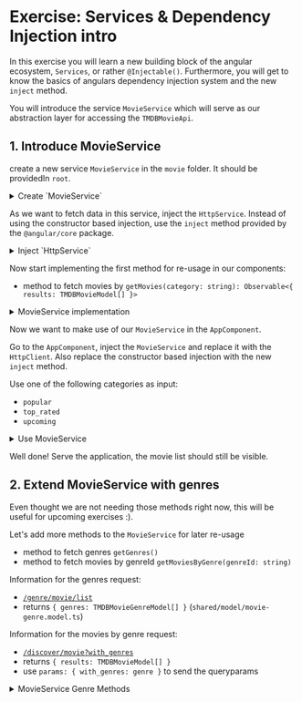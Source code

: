 # Exercise: Services & Dependency Injection intro

In this exercise you will learn a new building block of the angular ecosystem, `Services`, or rather `@Injectable()`.
Furthermore, you will get to know the basics of angulars dependency injection system and the new `inject` method.

You will introduce the service `MovieService` which will serve as our abstraction layer for accessing the `TMDBMovieApi`.

## 1. Introduce MovieService

create a new service `MovieService` in the `movie` folder. It should be providedIn `root`.

<details>
    <summary>Create `MovieService`</summary>

`ng g s movie/movie`

you should end up having the following `MovieService`

```ts
// src/app/movie/movie.service.ts

import { Injectable } from '@angular/core';

@Injectable({
  providedIn: 'root'
})
export class MovieService {
  
}
```

</details>

As we want to fetch data in this service, inject the `HttpService`. Instead of using the constructor based injection,
use the `inject` method provided by the `@angular/core` package.

<details>
  <summary>Inject `HttpService`</summary>


```ts
// src/app/movie/movie.service.ts

import { HttpClient } from '@angular/common/http';
import { inject, Injectable } from '@angular/core';

@Injectable({
  providedIn: 'root',
})
export class MovieService {
  private httpClient = inject(HttpClient);
}

```

</details>

Now start implementing the first method for re-usage in our components:
* method to fetch movies by `getMovies(category: string): Observable<{ results: TMDBMovieModel[] }>`

<details>
    <summary>MovieService implementation</summary>

```ts
// movie.service.ts

import { HttpClient } from '@angular/common/http';
import { inject, Injectable } from '@angular/core';
import { Observable } from 'rxjs';

import { environment } from '../../environments/environment';
import { TMDBMovieModel } from '../shared/model/movie.model';

@Injectable({
  providedIn: 'root',
})
export class MovieService {
  private httpClient = inject(HttpClient);

  getMovies(category: string): Observable<{ results: TMDBMovieModel[] }> {
    return this.httpClient.get<{ results: TMDBMovieModel[] }>(
      `${environment.tmdbBaseUrl}/3/movie/${category}`,
      {
        headers: {
          Authorization: `Bearer ${environment.tmdbApiReadAccessKey}`,
        },
      }
    );
  }
}

```
</details>

Now we want to make use of our `MovieService` in the `AppComponent`.

Go to the `AppComponent`, inject the `MovieService` and replace it with the `HttpClient`.
Also replace the constructor based injection with the new `inject` method.

Use one of the following categories as input:
* `popular`
* `top_rated`
* `upcoming`

<details>
    <summary>Use MovieService</summary>

```ts
// app.component.ts

private movieService = inject(MovieService);

constructor() {
  this.movieService.getMovies('popular').subscribe(data => {
    this.movies.set(data.results);
  });
}
```

</details>

Well done! Serve the application, the movie list should still be visible.

## 2. Extend MovieService with genres

Even thought we are not needing those methods right now, this will be useful for upcoming exercises :).

Let's add more methods to the `MovieService` for later re-usage

* method to fetch genres `getGenres()`
* method to fetch movies by genreId `getMoviesByGenre(genreId: string)`

Information for the genres request:
* [`/genre/movie/list`](https://developers.themoviedb.org/3/movies/get-movie-credits)
* returns `{ genres: TMDBMovieGenreModel[] }` (`shared/model/movie-genre.model.ts`)

Information for the movies by genre request:
* [`/discover/movie?with_genres`](https://developers.themoviedb.org/3/discover/movie-discover)
* returns `{ results: TMDBMovieModel[] }`
* use `params: { with_genres: genre }` to send the queryparams

<details>
  <summary>MovieService Genre Methods</summary>

```ts
// movie.service.ts

getGenres(): Observable<{ genres: TMDBMovieGenreModel[] }> {
  return this.httpClient.get<{ genres: TMDBMovieGenreModel[] }>(
    `${environment.tmdbBaseUrl}/3/genre/movie/list`,
    {
      headers: {
        Authorization: `Bearer ${environment.tmdbApiReadAccessKey}`,
      },
    }
  );
}

getMoviesByGenre(genreId: string): Observable<{ results: TMDBMovieModel[] }> {
  return this.httpClient.get<{ results: TMDBMovieModel[] }>(
    `${environment.tmdbBaseUrl}/3/discover/movie`,
    {
      headers: {
        Authorization: `Bearer ${environment.tmdbApiReadAccessKey}`,
      },
      params: {
        with_genres: genreId,
      },
    }
  );
}
```

</details>
